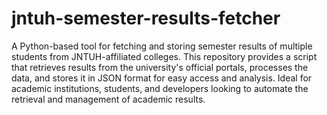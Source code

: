 # jntuh-semester-results-fetcher
 A Python-based tool for fetching and storing semester results of multiple students from JNTUH-affiliated colleges. This repository provides a script that retrieves results from the university's official portals, processes the data, and stores it in JSON format for easy access and analysis. Ideal for academic institutions, students, and developers looking to automate the retrieval and management of academic results.
